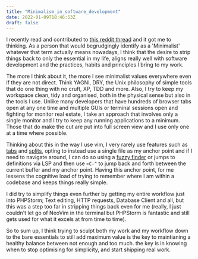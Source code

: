 ```yaml
---
title: "Minimalism_in_software_development"
date: 2022-01-09T18:46:53Z
draft: false
---
```


I recently read and contributed to [this reddit thread](https://www.reddit.com/r/minimalism/comments/zzlce3/minimalism_as_a_guiding_principle_in_software/) and it got me to thinking.
As a person that would begrudgingly identify as a 'Minimalist' whatever that term actually means nowadays, I think that the desire to strip things back to only the essential in my life, aligns
really well with software development and the practices, habits and principles I bring to my work.

The more I think about it, the more I see minimalist values everywhere even if they are not direct. Think YAGNI, DRY, the Unix philosophy of simple tools that do one thing with no cruft, XP, TDD and more. Also,
I try to keep my workspace clean, tidy and organised, both in the physical sense but also in the tools I use. Unlike many developers that have hundreds of browser tabs open at any one time and multiple GUIs or terminal sessions
open and fighting for monitor real estate, I take an approach that involves only a single monitor and I try to keep any running applications to a minimum. Those that do make the cut are put into full screen view and I use only one 
at a time where possible. 

Thinking about this in the way I use vim, I very rarely use features such as [tabs](https://vim.fandom.com/wiki/Using_tab_pages) and [splits](https://thoughtbot.com/blog/vim-splits-move-faster-and-more-naturally), opting to instead use a single file as my anchor point and if I need to navigate around, I can do so using a 
[fuzzy finder](https://github.com/nvim-telescope/telescope.nvim) or jumps to definitions via LSP and then use `<C-^` to jump back and forth between the current buffer and my anchor point. Having this anchor point, for me lessens the cognitive load of trying to remember where
I am within a codebase and keeps things really simple.

I did try to simplify things even further by getting my entire workflow just into PHPStorm; Text editing, HTTP requests, Database Client and all, but this was a step too far in stripping things back even for me (really, I just couldn't let
go of NeoVim in the terminal but PHPStorm is fantastic and still gets used for what it excels at from time to time).

So to sum up, I think trying to sculpt both my work and my workflow down to the bare essentials to still add maximum value is the key to maintianing a healthy balance between not enough and too much. the key is in knowing when to stop
optimising for simplicity, and start shipping real work.

